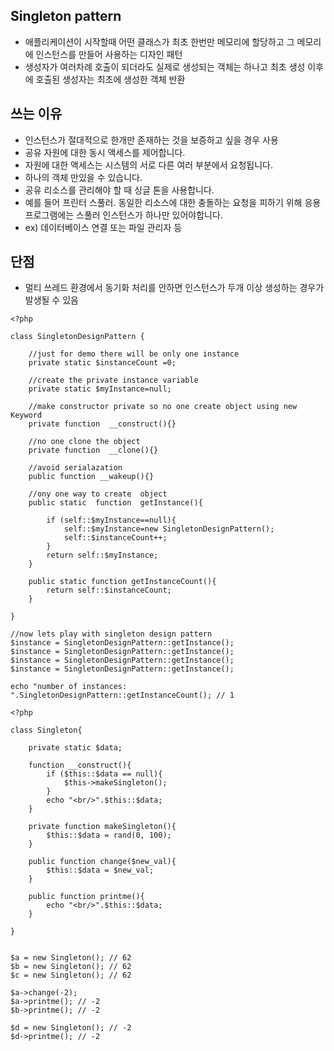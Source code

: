 
## Singleton pattern
- 애플리케이션이 시작할때 어떤 클래스가 최초 한번만 메모리에 할당하고 그 메모리에 인스턴스를 만들어 사용하는 디자인 패턴
- 생성자가 여러차례 호출이 되더라도 실제로 생성되는 객체는 하나고 최초 생성 이후에 호출된 생성자는 최초에 생성한 객체 반환


## 쓰는 이유
- 인스턴스가 절대적으로 한개만 존재하는 것을 보증하고 싶을 경우 사용
- 공유 자원에 대한 동시 액세스를 제어합니다.
- 자원에 대한 액세스는 시스템의 서로 다른 여러 부분에서 요청됩니다.
- 하나의 객체 만있을 수 있습니다.
- 공유 리소스를 관리해야 할 때 싱글 톤을 사용합니다. 
- 예를 들어 프린터 스풀러. 동일한 리소스에 대한 충돌하는 요청을 피하기 위해 응용 프로그램에는 스풀러 인스턴스가 하나만 있어야합니다.
- ex) 데이터베이스 연결 또는 파일 관리자 등

## 단점
- 멀티 쓰레드 환경에서 동기화 처리를 안하면 인스턴스가 두개 이상 생성하는 경우가 발생될 수 있음

```
<?php

class SingletonDesignPattern {

    //just for demo there will be only one instance
    private static $instanceCount =0;

    //create the private instance variable
    private static $myInstance=null;

    //make constructor private so no one create object using new Keyword
    private function  __construct(){}

    //no one clone the object
    private function  __clone(){}

    //avoid serialazation
    public function __wakeup(){}

    //ony one way to create  object
    public static  function  getInstance(){

        if (self::$myInstance==null){
            self::$myInstance=new SingletonDesignPattern();
            self::$instanceCount++;
        }
        return self::$myInstance;
    }

    public static function getInstanceCount(){
        return self::$instanceCount;
    }

}

//now lets play with singleton design pattern
$instance = SingletonDesignPattern::getInstance();
$instance = SingletonDesignPattern::getInstance();
$instance = SingletonDesignPattern::getInstance();
$instance = SingletonDesignPattern::getInstance();

echo "number of instances: ".SingletonDesignPattern::getInstanceCount(); // 1

```



```
<?php

class Singleton{

    private static $data;

    function __construct(){
        if ($this::$data == null){
            $this->makeSingleton();
        }
        echo "<br/>".$this::$data;
    }

    private function makeSingleton(){
        $this::$data = rand(0, 100);
    }

    public function change($new_val){
        $this::$data = $new_val;
    }

    public function printme(){
        echo "<br/>".$this::$data;
    }

}


$a = new Singleton(); // 62
$b = new Singleton(); // 62
$c = new Singleton(); // 62

$a->change(-2);
$a->printme(); // -2
$b->printme(); // -2

$d = new Singleton(); // -2
$d->printme(); // -2




```
